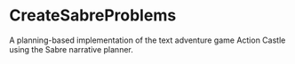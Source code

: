 # CreateSabreProblems
A planning-based implementation of the text adventure game Action Castle using the Sabre narrative planner.
